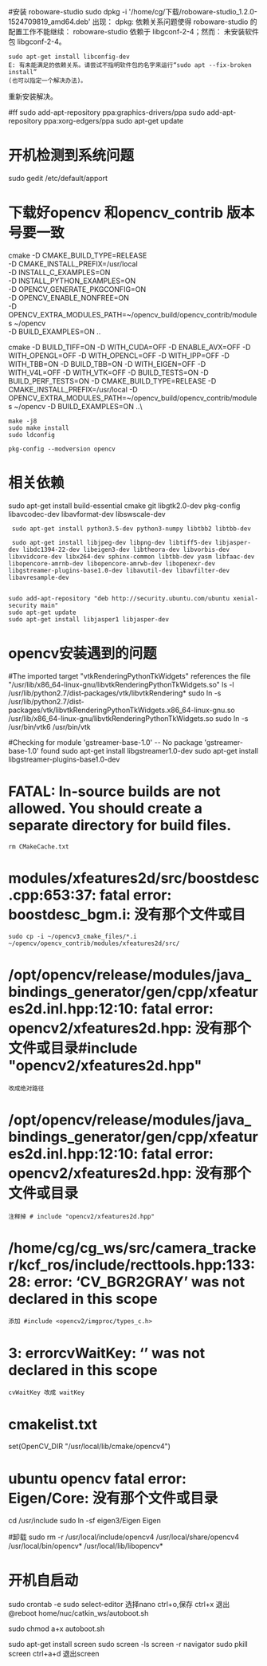 #安装 roboware-studio
	sudo dpkg -i '/home/cg/下载/roboware-studio_1.2.0-1524709819_amd64.deb' 
	出现：
	dpkg: 依赖关系问题使得 roboware-studio 的配置工作不能继续：
	 roboware-studio 依赖于 libgconf-2-4；然而：
	  未安装软件包 libgconf-2-4。

	sudo apt-get install libconfig-dev
	E: 有未能满足的依赖关系。请尝试不指明软件包的名字来运行“sudo apt --fix-broken install”
	(也可以指定一个解决办法)。
重新安装解决。


#ff
sudo add-apt-repository ppa:graphics-drivers/ppa
sudo add-apt-repository ppa:xorg-edgers/ppa
sudo apt-get update


# 开机检测到系统问题

sudo gedit /etc/default/apport


# 下载好opencv 和opencv_contrib 版本号要一致

cmake -D CMAKE_BUILD_TYPE=RELEASE \
    -D CMAKE_INSTALL_PREFIX=/usr/local \
    -D INSTALL_C_EXAMPLES=ON \
    -D INSTALL_PYTHON_EXAMPLES=ON \
    -D OPENCV_GENERATE_PKGCONFIG=ON \
    -D OPENCV_ENABLE_NONFREE=ON\
    -D OPENCV_EXTRA_MODULES_PATH=~/opencv_build/opencv_contrib/modules ~/opencv\
    -D BUILD_EXAMPLES=ON ..

cmake -D BUILD_TIFF=ON -D WITH_CUDA=OFF -D ENABLE_AVX=OFF -D WITH_OPENGL=OFF -D WITH_OPENCL=OFF -D WITH_IPP=OFF -D WITH_TBB=ON -D BUILD_TBB=ON -D WITH_EIGEN=OFF -D WITH_V4L=OFF -D WITH_VTK=OFF -D BUILD_TESTS=ON -D BUILD_PERF_TESTS=ON -D CMAKE_BUILD_TYPE=RELEASE -D CMAKE_INSTALL_PREFIX=/usr/local -D OPENCV_EXTRA_MODULES_PATH=~/opencv_build/opencv_contrib/modules ~/opencv -D BUILD_EXAMPLES=ON ..\

	make -j8
	sudo make install
	sudo ldconfig

	pkg-config --modversion opencv
# 相关依赖
sudo apt-get install build-essential cmake git libgtk2.0-dev pkg-config libavcodec-dev libavformat-dev libswscale-dev

	 sudo apt-get install python3.5-dev python3-numpy libtbb2 libtbb-dev

	 sudo apt-get install libjpeg-dev libpng-dev libtiff5-dev libjasper-dev libdc1394-22-dev libeigen3-dev libtheora-dev libvorbis-dev libxvidcore-dev libx264-dev sphinx-common libtbb-dev yasm libfaac-dev libopencore-amrnb-dev libopencore-amrwb-dev libopenexr-dev libgstreamer-plugins-base1.0-dev libavutil-dev libavfilter-dev libavresample-dev


	sudo add-apt-repository "deb http://security.ubuntu.com/ubuntu xenial-security main"
	sudo apt-get update
	sudo apt-get install libjasper1 libjasper-dev

# opencv安装遇到的问题
#The imported target "vtkRenderingPythonTkWidgets" references the file "/usr/lib/x86_64-linux-gnu/libvtkRenderingPythonTkWidgets.so"
	ls -l  /usr/lib/python2.7/dist-packages/vtk/libvtkRendering*
	sudo ln -s /usr/lib/python2.7/dist-packages/vtk/libvtkRenderingPythonTkWidgets.x86_64-linux-gnu.so /usr/lib/x86_64-linux-gnu/libvtkRenderingPythonTkWidgets.so
	sudo  ln -s /usr/bin/vtk6 /usr/bin/vtk

#Checking for module 'gstreamer-base-1.0' --   No package 'gstreamer-base-1.0' found
	sudo apt-get install libgstreamer1.0-dev
	sudo apt-get install libgstreamer-plugins-base1.0-dev
#  FATAL: In-source builds are not allowed.  You should create a separate directory for build files.
	rm CMakeCache.txt
# modules/xfeatures2d/src/boostdesc.cpp:653:37: fatal error: boostdesc_bgm.i: 没有那个文件或目
	sudo cp -i ~/opencv3_cmake_files/*.i ~/opencv/opencv_contrib/modules/xfeatures2d/src/
# /opt/opencv/release/modules/java_bindings_generator/gen/cpp/xfeatures2d.inl.hpp:12:10: fatal error: opencv2/xfeatures2d.hpp: 没有那个文件或目录#include "opencv2/xfeatures2d.hpp"
	改成绝对路径

# /opt/opencv/release/modules/java_bindings_generator/gen/cpp/xfeatures2d.inl.hpp:12:10: fatal error: opencv2/xfeatures2d.hpp: 没有那个文件或目录
	注释掉 # include "opencv2/xfeatures2d.hpp"

#  /home/cg/cg_ws/src/camera_tracker/kcf_ros/include/recttools.hpp:133:28: error: ‘CV_BGR2GRAY’ was not declared in this scope

	添加 #include <opencv2/imgproc/types_c.h>  

# 3: errorcvWaitKey: ‘’ was not declared in this scope
 	cvWaitKey 改成 waitKey
# cmakelist.txt
set(OpenCV_DIR "/usr/local/lib/cmake/opencv4")
# ubuntu opencv fatal error: Eigen/Core: 没有那个文件或目录
cd /usr/include
sudo ln -sf eigen3/Eigen Eigen


#卸载
sudo rm -r /usr/local/include/opencv4  /usr/local/share/opencv4  /usr/local/bin/opencv* /usr/local/lib/libopencv*



# 开机自启动
sudo crontab -e
sudo select-editor 
选择nano
ctrl+o,保存
ctrl+x 退出
@reboot home/nuc/catkin_ws/autoboot.sh

sudo chmod a+x autoboot.sh


sudo apt-get install screen
sudo screen -ls
screen -r navigator
sudo pkill screen
ctrl+a+d 退出screen




